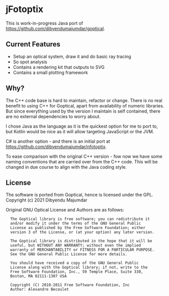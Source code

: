 # jFotoptix

This is work-in-progress Java port of https://github.com/dibyendumajumdar/goptical.

## Current Features

* Setup an optical system, draw it and do basic ray tracing
* So spot analysis 
* Contains a rendering kit that outputs to SVG
* Contains a small plotting framework

## Why?

The C++ code base is hard to maintain, refactor or change.
There is no real benefit to using C++ for Goptical, apart from availability of numeric libraries. 
But since everything used by the version I maintain is self contained, there are no external dependencies
to worry about.

I chose Java as the language as it is the quickest option for me to 
port to, but Kotlin would be nice as it will allow targeting JavaScript or the JVM.

C# is another option - and there is an initial port at https://github.com/dibyendumajumdar/nfotoptix.

To ease comparison with the original C++ version - fow now we have some naming conventions that are carried over from the C++ code. This will be changed
in due course to align with the Java coding style.

## License

The software is ported from Goptical, hence is licensed under the GPL.
Copyright (c) 2021 Dibyendu Majumdar

Original GNU Optical License and Authors are as follows:

      The Goptical library is free software; you can redistribute it
      and/or modify it under the terms of the GNU General Public
      License as published by the Free Software Foundation; either
      version 3 of the License, or (at your option) any later version.

      The Goptical library is distributed in the hope that it will be
      useful, but WITHOUT ANY WARRANTY; without even the implied
      warranty of MERCHANTABILITY or FITNESS FOR A PARTICULAR PURPOSE.
      See the GNU General Public License for more details.

      You should have received a copy of the GNU General Public
      License along with the Goptical library; if not, write to the
      Free Software Foundation, Inc., 59 Temple Place, Suite 330,
      Boston, MA 02111-1307 USA

      Copyright (C) 2010-2011 Free Software Foundation, Inc
      Author: Alexandre Becoulet

